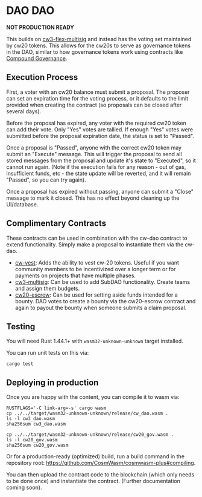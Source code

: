 # DAO DAO

**NOT PRODUCTION READY**

This builds on [cw3-flex-multisig](https://github.com/CosmWasm/cw-plus/tree/main/contracts/cw3-flex-multisig) and instead has the voting set maintained by cw20 tokens. This allows for the cw20s to serve as governance tokens in the DAO, similar to how governance tokens work using contracts like [Compound Governance](https://compound.finance/governance).

## Execution Process

First, a voter with an cw20 balance must submit a proposal. The proposer can set an expiration time for the voting process, or it defaults to the limit provided when creating the contract (so proposals can be closed after several days).

Before the proposal has expired, any voter with the required cw20 token can add their vote. Only "Yes" votes are tallied. If enough "Yes" votes were submitted before the proposal expiration date, the status is set to "Passed".

Once a proposal is "Passed", anyone with the correct cw20 token may submit an "Execute" message. This will trigger the proposal to send all stored messages from the proposal and update it's state to "Executed", so it cannot run again. (Note if the execution fails for any reason - out of gas, insufficient funds, etc - the state update will be reverted, and it will remain "Passed", so you can try again).

Once a proposal has expired without passing, anyone can submit a "Close"
message to mark it closed. This has no effect beyond cleaning up the UI/database.

## Complimentary Contracts

These contracts can be used in combination with the cw-dao contract to extend functionality. Simply make a proposal to instantiate them via the cw-dao.

- [cw-vest](https://github.com/ben2x4/cw-vest): Adds the ability to vest cw-20 tokens. Useful if you want community members to be incentivized over a longer term or for payments on projects that have multiple phases.
- [cw3-multisig](../cw3-multisig): Can be used to add SubDAO functionality. Create teams and assign them budgets.
- [cw20-escrow](https://github.com/CosmWasm/cw-plus/tree/main/contracts/cw20-escrow): Can be used for setting aside funds intended for a bounty. DAO votes to create a bounty via the cw20-escrow contract and again to payout the bounty when someone submits a claim proposal.

## Testing

You will need Rust 1.44.1+ with `wasm32-unknown-unknown` target installed.

You can run unit tests on this via:

`cargo test`

## Deploying in production

Once you are happy with the content, you can compile it to wasm via:

```
RUSTFLAGS='-C link-arg=-s' cargo wasm
cp ../../target/wasm32-unknown-unknown/release/cw_dao.wasm .
ls -l cw3_dao.wasm
sha256sum cw3_dao.wasm

cp ../../target/wasm32-unknown-unknown/release/cw20_gov.wasm .
ls -l cw20_gov.wasm
sha256sum cw20_gov.wasm
```

Or for a production-ready (optimized) build, run a build command in the repository root: https://github.com/CosmWasm/cosmwasm-plus#compiling.

You can then upload the contract code to the blockchain (which only needs to be done once) and instantiate the contract. (Further documentation coming soon).
